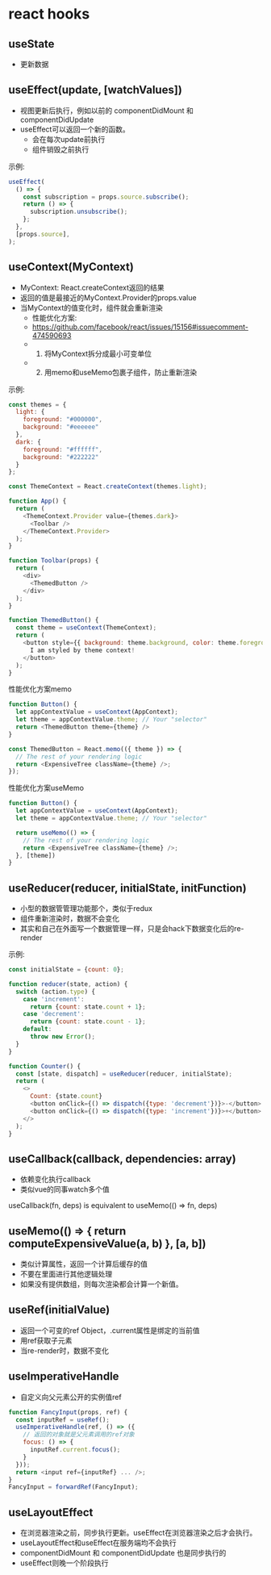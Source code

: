 # react hooks

## useState
  - 更新数据

## useEffect(update, [watchValues])

  - 视图更新后执行，例如以前的 componentDidMount 和 componentDidUpdate
  - useEffect可以返回一个新的函数。
    - 会在每次update前执行
    - 组件销毁之前执行

示例:

```javascript
useEffect(
  () => {
    const subscription = props.source.subscribe();
    return () => {
      subscription.unsubscribe();
    };
  },
  [props.source],
);
```

## useContext(MyContext)

  - MyContext: React.createContext返回的结果
  - 返回的值是最接近的MyContext.Provider的props.value
  - 当MyContext的值变化时，组件就会重新渲染
    - 性能优化方案:
    - <https://github.com/facebook/react/issues/15156#issuecomment-474590693>
    - 1. 将MyContext拆分成最小可变单位
    - 2. 用memo和useMemo包裹子组件，防止重新渲染

示例:

```javascript
const themes = {
  light: {
    foreground: "#000000",
    background: "#eeeeee"
  },
  dark: {
    foreground: "#ffffff",
    background: "#222222"
  }
};

const ThemeContext = React.createContext(themes.light);

function App() {
  return (
    <ThemeContext.Provider value={themes.dark}>
      <Toolbar />
    </ThemeContext.Provider>
  );
}

function Toolbar(props) {
  return (
    <div>
      <ThemedButton />
    </div>
  );
}

function ThemedButton() {
  const theme = useContext(ThemeContext);
  return (
    <button style={{ background: theme.background, color: theme.foreground }}>
      I am styled by theme context!
    </button>
  );
}
```

性能优化方案memo

```javascript
function Button() {
  let appContextValue = useContext(AppContext);
  let theme = appContextValue.theme; // Your "selector"
  return <ThemedButton theme={theme} />
}

const ThemedButton = React.memo(({ theme }) => {
  // The rest of your rendering logic
  return <ExpensiveTree className={theme} />;
});
```

性能优化方案useMemo

```javascript
function Button() {
  let appContextValue = useContext(AppContext);
  let theme = appContextValue.theme; // Your "selector"

  return useMemo(() => {
    // The rest of your rendering logic
    return <ExpensiveTree className={theme} />;
  }, [theme])
}
```

## useReducer(reducer, initialState, initFunction)

- 小型的数据管管理功能那个，类似于redux
- 组件重新渲染时，数据不会变化
- 其实和自己在外面写一个数据管理一样，只是会hack下数据变化后的re-render

示例:

```javascript
const initialState = {count: 0};

function reducer(state, action) {
  switch (action.type) {
    case 'increment':
      return {count: state.count + 1};
    case 'decrement':
      return {count: state.count - 1};
    default:
      throw new Error();
  }
}

function Counter() {
  const [state, dispatch] = useReducer(reducer, initialState);
  return (
    <>
      Count: {state.count}
      <button onClick={() => dispatch({type: 'decrement'})}>-</button>
      <button onClick={() => dispatch({type: 'increment'})}>+</button>
    </>
  );
}

```

## useCallback(callback, dependencies: array)

- 依赖变化执行callback
- 类似vue的同事watch多个值

useCallback(fn, deps) is equivalent to useMemo(() => fn, deps)

## useMemo(() => { return computeExpensiveValue(a, b) }, [a, b])

- 类似计算属性，返回一个计算后缓存的值
- 不要在里面进行其他逻辑处理
- 如果没有提供数组，则每次渲染都会计算一个新值。

## useRef(initialValue)

- 返回一个可变的ref Object，.current属性是绑定的当前值
- 用ref获取子元素
- 当re-render时，数据不变化

## useImperativeHandle

- 自定义向父元素公开的实例值ref

```javascript
function FancyInput(props, ref) {
  const inputRef = useRef();
  useImperativeHandle(ref, () => ({
    // 返回的对象就是父元素调用的ref对象
    focus: () => {
      inputRef.current.focus();
    }
  }));
  return <input ref={inputRef} ... />;
}
FancyInput = forwardRef(FancyInput);
```

## useLayoutEffect

- 在浏览器渲染之前，同步执行更新。useEffect在浏览器渲染之后才会执行。
- useLayoutEffect和useEffect在服务端均不会执行
- componentDidMount 和 componentDidUpdate 也是同步执行的
- useEffect则晚一个阶段执行
